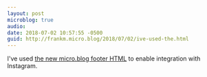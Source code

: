 ```yaml
---
layout: post
microblog: true
audio: 
date: 2018-07-02 10:57:55 -0500
guid: http://frankm.micro.blog/2018/07/02/ive-used-the.html
---
```

I've used [the new micro.blog footer HTML](http://www.manton.org/2018/07/micro-blog-hosted-footer-html-and-redirects.html) to enable integration with Instagram.
